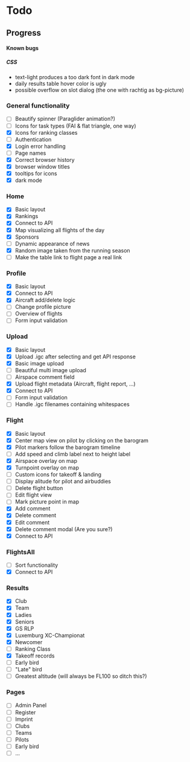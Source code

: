 # Todo

## Progress

#### Known bugs

##### CSS

- text-light produces a too dark font in dark mode
- daily results table hover color is ugly
- possible overflow on slot dialog (the one with rachtig as bg-picture)

### General functionality

- [ ] Beautify spinner (Paraglider animation?)
- [ ] Icons for task types (FAI & flat triangle, one way)
- [x] Icons for ranking classes
- [ ] Authentication
- [x] Login error handling
- [ ] Page names
- [x] Correct browser history
- [x] browser window titles
- [x] tooltips for icons
- [x] dark mode

### Home

- [x] Basic layout
- [x] Rankings
- [x] Connect to API
- [x] Map visualizing all flights of the day
- [x] Sponsors
- [ ] Dynamic appearance of news
- [x] Random image taken from the running season
- [ ] Make the table link to flight page a real link

### Profile

- [x] Basic layout
- [x] Connect to API
- [x] Aircraft add/delete logic
- [ ] Change profile picture
- [ ] Overview of flights
- [ ] Form input validation

### Upload

- [x] Basic layout
- [x] Upload .igc after selecting and get API response
- [x] Basic image upload
- [ ] Beautiful multi image upload
- [ ] Airspace comment field
- [x] Upload flight metadata (Aircraft, flight report, ...)
- [x] Connect to API
- [ ] Form input validation
- [ ] Handle .igc filenames containing whitespaces

### Flight

- [x] Basic layout
- [x] Center map view on pilot by clicking on the barogram
- [x] Pilot markers follow the barogram timeline
- [ ] Add speed and climb label next to height label
- [x] Airspace overlay on map
- [x] Turnpoint overlay on map
- [ ] Custom icons for takeoff & landing
- [ ] Display alitude for pilot and airbuddies
- [ ] Delete flight button
- [ ] Edit flight view
- [ ] Mark picture point in map
- [x] Add comment
- [x] Delete comment
- [x] Edit comment
- [x] Delete comment modal (Are you sure?)
- [x] Connect to API

### FlightsAll

- [ ] Sort functionality
- [x] Connect to API

### Results

- [x] Club
- [x] Team
- [x] Ladies
- [x] Seniors
- [x] GS RLP
- [x] Luxemburg XC-Championat
- [x] Newcomer
- [ ] Ranking Class
- [x] Takeoff records
- [ ] Early bird
- [ ] "Late" bird
- [ ] Greatest altitude (will always be FL100 so ditch this?)

### Pages

- [ ] Admin Panel
- [ ] Register
- [ ] Imprint
- [ ] Clubs
- [ ] Teams
- [ ] Pilots
- [ ] Early bird
- [ ] ...
